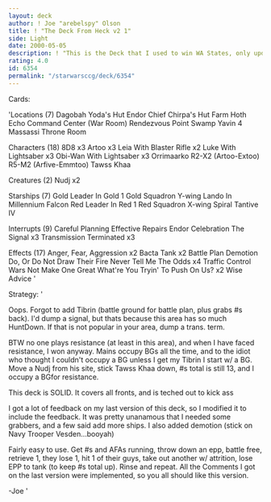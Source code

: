 ```yaml
---
layout: deck
author: ! Joe "arebelspy" Olson
title: ! "The Deck From Heck v2 1"
side: Light
date: 2000-05-05
description: ! "This is the Deck that I used to win WA States, only updated. This version of Juz's Revenge includes the tons of feedback I got from commenters."
rating: 4.0
id: 6354
permalink: "/starwarsccg/deck/6354"
---
```

Cards: 

'Locations (7)
Dagobah Yoda's Hut
Endor Chief Chirpa's Hut
Farm
Hoth Echo Command Center (War Room)
Rendezvous Point
Swamp
Yavin 4 Massassi Throne Room

Characters (18)
8D8  x3
Artoo  x3
Leia With Blaster Rifle  x2
Luke With Lightsaber  x3
Obi-Wan With Lightsaber  x3
Orrimaarko
R2-X2 (Artoo-Extoo)
R5-M2 (Arfive-Emmtoo)
Tawss Khaa

Creatures (2)
Nudj  x2

Starships (7)
Gold Leader In Gold 1
Gold Squadron Y-wing
Lando In Millennium Falcon
Red Leader In Red 1
Red Squadron X-wing
Spiral
Tantive IV

Interrupts (9)
Careful Planning
Effective Repairs
Endor Celebration
The Signal  x3
Transmission Terminated  x3

Effects (17)
Anger, Fear, Aggression  x2
Bacta Tank  x2
Battle Plan
Demotion
Do, Or Do Not
Draw Their Fire
Never Tell Me The Odds	x4
Traffic Control
Wars Not Make One Great
What're You Tryin' To Push On Us?  x2
Wise Advice '

Strategy: '

Oops. Forgot to add Tibrin (battle ground for battle plan, plus grabs #s back). I'd dump a signal, but thats because this area has so much HuntDown. If that is not popular in your area, dump a trans. term.

BTW no one plays resistance (at least in this area), and when I have faced resistance, I won anyway. Mains occupy BGs all the time, and to the idiot who thought I couldn't occupy a BG unless I get my Tibrin I start w/ a BG. Move a Nudj from his site, stick Tawss Khaa down, #s total is still 13, and I occupy a BGfor resistance.

This deck is SOLID. It covers all fronts, and is teched out to kick ass

I got a lot of feedback on my last version of this deck, so I modified it to include the feedback. It was pretty unanamous that I needed some grabbers, and a few said add more ships. I also added demotion (stick on Navy Trooper Vesden...booyah)

Fairly easy to use. Get #s and AFAs running, throw down an epp, battle free, retrieve 1, they lose 1, hit 1 of their guys, take out another w/ attrition, lose EPP to tank (to keep #s total up). Rinse and repeat. All the Comments I got on the last version were implemented, so you all should like this version.

-Joe   '
